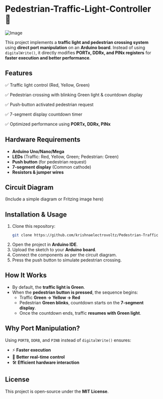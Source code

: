 # Pedestrian-Traffic-Light-Controller 🚦

![Image](https://github.com/user-attachments/assets/265b2a0a-3e85-4fc7-bb91-e38b3118f9c5)

This project implements a **traffic light and pedestrian crossing system** using **direct port manipulation** on an **Arduino board**. Instead of using `digitalWrite()`, it directly modifies **PORTx, DDRx, and PINx registers** for **faster execution and better performance**.

## Features
✅ Traffic light control (Red, Yellow, Green)

✅ Pedestrian crossing with blinking Green light & countdown display

✅ Push-button activated pedestrian request

✅ 7-segment display countdown timer

✅ Optimized performance using **PORTx, DDRx, PINx**

## Hardware Requirements
- **Arduino Uno/Nano/Mega**
- **LEDs** (Traffic: Red, Yellow, Green; Pedestrian: Green)
- **Push button** (for pedestrian request)
- **7-segment display** (Common cathode)
- **Resistors & jumper wires**

## Circuit Diagram
(Include a simple diagram or Fritzing image here)

## Installation & Usage
1. Clone this repository:
   ```sh
   git clone https://github.com/krishnaelectrovoltz/Pedestrian-Traffic-Light-Controller.git
   ```
2. Open the project in **Arduino IDE**.
3. Upload the sketch to your **Arduino board**.
4. Connect the components as per the circuit diagram.
5. Press the push button to simulate pedestrian crossing.

## How It Works
- By default, the **traffic light is Green**.
- When the **pedestrian button is pressed**, the sequence begins:
  - Traffic **Green → Yellow → Red**
  - Pedestrian **Green blinks**, countdown starts on the **7-segment display**.
  - Once the countdown ends, traffic **resumes with Green light**.

## Why Port Manipulation?
Using `PORTB`, `DDRB`, and `PINB` instead of `digitalWrite()` ensures:
- ⚡ **Faster execution**
- 🔄 **Better real-time control**
- 🛠 **Efficient hardware interaction**

## License
This project is open-source under the **MIT License**.
